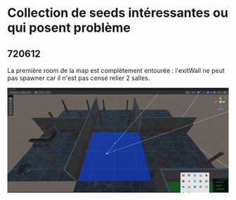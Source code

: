 # Collection de seeds intéressantes ou qui posent problème

## 720612

La première room de la map est complètement entourée : l'exitWall ne peut pas spawner car il n'est pas censé relier 2 salles.

![720612](pics/seed_720612.png)